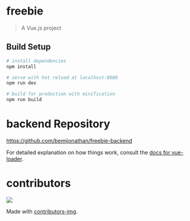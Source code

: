 # freebie

> A Vue.js project

## Build Setup

``` bash
# install dependencies
npm install

# serve with hot reload at localhost:8080
npm run dev

# build for production with minification
npm run build
```
# backend Repository
https://github.com/bemijonathan/freebie-backend

For detailed explanation on how things work, consult the [docs for vue-loader](http://vuejs.github.io/vue-loader).


# contributors
<a href="https://github.com/LizzyKate/freebie/graphs/contributors">
  <img src="https://contributors-img.web.app/image?repo=LizzyKate/freebie" />
</a>

Made with [contributors-img](https://contributors-img.web.app).
